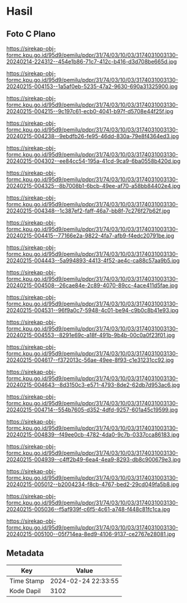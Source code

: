 # Hasil

## Foto C Plano

https://sirekap-obj-formc.kpu.go.id/95d9/pemilu/pdpr/31/74/03/10/03/3174031003130-20240214-224312--454e1b86-71c7-412c-b416-d3d708be665d.jpg

https://sirekap-obj-formc.kpu.go.id/95d9/pemilu/pdpr/31/74/03/10/03/3174031003130-20240215-004153--1a5af0eb-5235-47a2-9630-690a31325900.jpg

https://sirekap-obj-formc.kpu.go.id/95d9/pemilu/pdpr/31/74/03/10/03/3174031003130-20240215-004215--9c197c61-ecb0-4041-b97f-d5708e44f25f.jpg

https://sirekap-obj-formc.kpu.go.id/95d9/pemilu/pdpr/31/74/03/10/03/3174031003130-20240215-004238--9ebdfb26-fe95-46dd-830a-79e8f4364ed3.jpg

https://sirekap-obj-formc.kpu.go.id/95d9/pemilu/pdpr/31/74/03/10/03/3174031003130-20240215-004302--ee84cc54-195a-41cd-9ca9-6ba0558b420d.jpg

https://sirekap-obj-formc.kpu.go.id/95d9/pemilu/pdpr/31/74/03/10/03/3174031003130-20240215-004325--8b7008b1-6bcb-49ee-af70-a58bb84402e4.jpg

https://sirekap-obj-formc.kpu.go.id/95d9/pemilu/pdpr/31/74/03/10/03/3174031003130-20240215-004348--1c387ef2-faff-46a7-bb8f-7c276f27b62f.jpg

https://sirekap-obj-formc.kpu.go.id/95d9/pemilu/pdpr/31/74/03/10/03/3174031003130-20240215-004415--77166e2a-9822-4fa7-afb9-f4edc20791be.jpg

https://sirekap-obj-formc.kpu.go.id/95d9/pemilu/pdpr/31/74/03/10/03/3174031003130-20240215-004443--5a994893-4413-4f52-ae4c-ca88c57aa9b5.jpg

https://sirekap-obj-formc.kpu.go.id/95d9/pemilu/pdpr/31/74/03/10/03/3174031003130-20240215-004508--26cae84e-2c89-4070-89cc-4ace411d5fae.jpg

https://sirekap-obj-formc.kpu.go.id/95d9/pemilu/pdpr/31/74/03/10/03/3174031003130-20240215-004531--96f9a0c7-5948-4c01-be94-c9b0c8b41e93.jpg

https://sirekap-obj-formc.kpu.go.id/95d9/pemilu/pdpr/31/74/03/10/03/3174031003130-20240215-004553--8291e69c-a18f-491b-9b4b-00c0a0f23f01.jpg

https://sirekap-obj-formc.kpu.go.id/95d9/pemilu/pdpr/31/74/03/10/03/3174031003130-20240215-004617--f372013c-56ae-49ee-8f93-c1e31231cc92.jpg

https://sirekap-obj-formc.kpu.go.id/95d9/pemilu/pdpr/31/74/03/10/03/3174031003130-20240215-004643--8d3150c3-e571-4793-8de2-62db7d953ac6.jpg

https://sirekap-obj-formc.kpu.go.id/95d9/pemilu/pdpr/31/74/03/10/03/3174031003130-20240215-004714--554b7605-d352-4dfd-9257-601a45c19599.jpg

https://sirekap-obj-formc.kpu.go.id/95d9/pemilu/pdpr/31/74/03/10/03/3174031003130-20240215-004839--f49ee0cb-4782-4da0-9c7b-0337cca86183.jpg

https://sirekap-obj-formc.kpu.go.id/95d9/pemilu/pdpr/31/74/03/10/03/3174031003130-20240215-004939--c4ff2b49-6ea4-4ea9-8293-db8c900679e3.jpg

https://sirekap-obj-formc.kpu.go.id/95d9/pemilu/pdpr/31/74/03/10/03/3174031003130-20240215-005012--b2004234-f8cb-4767-bed2-29cd049fa5b8.jpg

https://sirekap-obj-formc.kpu.go.id/95d9/pemilu/pdpr/31/74/03/10/03/3174031003130-20240215-005036--f5af939f-c6f5-4c61-a748-f448c81fc1ca.jpg

https://sirekap-obj-formc.kpu.go.id/95d9/pemilu/pdpr/31/74/03/10/03/3174031003130-20240215-005100--05f714ea-8ed9-4106-9137-ce2767e28081.jpg


## Metadata

| Key        | Value               |
| ---------- | ------------------- |
| Time Stamp | 2024-02-24 22:33:55 |
| Kode Dapil | 3102                |



